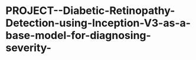 # PROJECT--Diabetic-Retinopathy-Detection-using-Inception-V3-as-a-base-model-for-diagnosing-severity-
